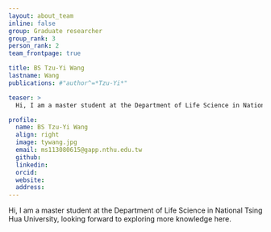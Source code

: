 ```yaml
---
layout: about_team
inline: false
group: Graduate researcher
group_rank: 3
person_rank: 2
team_frontpage: true

title: BS Tzu-Yi Wang
lastname: Wang
publications: #"author^=*Tzu-Yi*"

teaser: >
  Hi, I am a master student at the Department of Life Science in National Tsing Hua University, looking forward to exploring more knowledge here.

profile:
  name: BS Tzu-Yi Wang
  align: right
  image: tywang.jpg
  email: ms113080615@gapp.nthu.edu.tw
  github:
  linkedin:
  orcid:
  website:
  address:
---
```


Hi, I am a master student at the Department of Life Science in National Tsing Hua University, looking forward to exploring more knowledge here.
